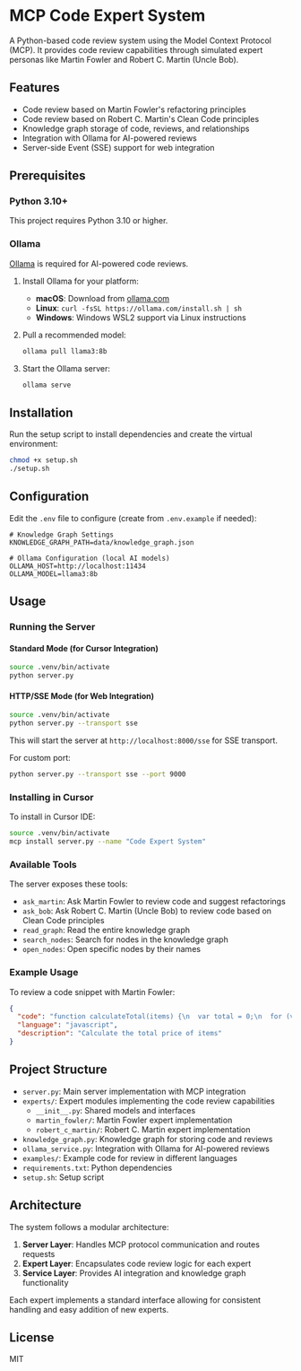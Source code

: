 # MCP Code Expert System

A Python-based code review system using the Model Context Protocol (MCP). It provides code review capabilities through simulated expert personas like Martin Fowler and Robert C. Martin (Uncle Bob).

## Features

- Code review based on Martin Fowler's refactoring principles
- Code review based on Robert C. Martin's Clean Code principles
- Knowledge graph storage of code, reviews, and relationships
- Integration with Ollama for AI-powered reviews
- Server-side Event (SSE) support for web integration

## Prerequisites

### Python 3.10+

This project requires Python 3.10 or higher.

### Ollama

[Ollama](https://ollama.com/) is required for AI-powered code reviews.

1. Install Ollama for your platform:

   - **macOS**: Download from [ollama.com](https://ollama.com/)
   - **Linux**: `curl -fsSL https://ollama.com/install.sh | sh`
   - **Windows**: Windows WSL2 support via Linux instructions

2. Pull a recommended model:

   ```bash
   ollama pull llama3:8b
   ```

3. Start the Ollama server:

   ```bash
   ollama serve
   ```

## Installation

Run the setup script to install dependencies and create the virtual environment:

```bash
chmod +x setup.sh
./setup.sh
```

## Configuration

Edit the `.env` file to configure (create from `.env.example` if needed):

```
# Knowledge Graph Settings
KNOWLEDGE_GRAPH_PATH=data/knowledge_graph.json

# Ollama Configuration (local AI models)
OLLAMA_HOST=http://localhost:11434
OLLAMA_MODEL=llama3:8b
```

## Usage

### Running the Server

#### Standard Mode (for Cursor Integration)

```bash
source .venv/bin/activate
python server.py
```

#### HTTP/SSE Mode (for Web Integration)

```bash
source .venv/bin/activate
python server.py --transport sse
```

This will start the server at `http://localhost:8000/sse` for SSE transport.

For custom port:

```bash
python server.py --transport sse --port 9000
```

### Installing in Cursor

To install in Cursor IDE:

```bash
source .venv/bin/activate
mcp install server.py --name "Code Expert System"
```

### Available Tools

The server exposes these tools:

- `ask_martin`: Ask Martin Fowler to review code and suggest refactorings
- `ask_bob`: Ask Robert C. Martin (Uncle Bob) to review code based on Clean Code principles
- `read_graph`: Read the entire knowledge graph
- `search_nodes`: Search for nodes in the knowledge graph
- `open_nodes`: Open specific nodes by their names

### Example Usage

To review a code snippet with Martin Fowler:

```json
{
  "code": "function calculateTotal(items) {\n  var total = 0;\n  for (var i = 0; i < items.length; i++) {\n    total += items[i].price;\n  }\n  return total;\n}",
  "language": "javascript",
  "description": "Calculate the total price of items"
}
```

## Project Structure

- `server.py`: Main server implementation with MCP integration
- `experts/`: Expert modules implementing the code review capabilities
  - `__init__.py`: Shared models and interfaces
  - `martin_fowler/`: Martin Fowler expert implementation
  - `robert_c_martin/`: Robert C. Martin expert implementation
- `knowledge_graph.py`: Knowledge graph for storing code and reviews
- `ollama_service.py`: Integration with Ollama for AI-powered reviews
- `examples/`: Example code for review in different languages
- `requirements.txt`: Python dependencies
- `setup.sh`: Setup script

## Architecture

The system follows a modular architecture:

1. **Server Layer**: Handles MCP protocol communication and routes requests
2. **Expert Layer**: Encapsulates code review logic for each expert
3. **Service Layer**: Provides AI integration and knowledge graph functionality

Each expert implements a standard interface allowing for consistent handling and easy addition of new experts.

## License

MIT
